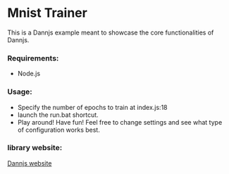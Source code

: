 # Mnist Trainer 

   This is a Dannjs example meant to showcase the core functionalities of Dannjs.

### Requirements:
* Node.js
### Usage:
* Specify the number of epochs to train at index.js:18
* launch the run.bat shortcut.
* Play around! Have fun! Feel free to change settings and see what type of configuration works best.
### library website:
[Dannjs website](https://dannjs.org)
